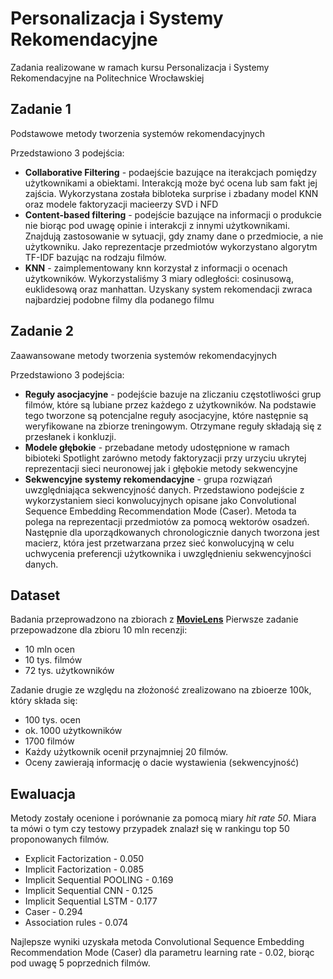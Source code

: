 # Personalizacja i Systemy Rekomendacyjne

Zadania realizowane w ramach kursu Personalizacja i Systemy Rekomendacyjne na Politechnice Wrocławskiej
## Zadanie 1
Podstawowe metody tworzenia systemów rekomendacyjnych

Przedstawiono 3 podejścia:
- **Collaborative Filtering** - podaejście bazujące na iterakcjach pomiędzy użytkownikami a obiektami. Interakcją może być ocena lub sam fakt jej zajścia. Wykorzystana została bibloteka surprise i zbadany model KNN oraz modele faktoryzacji macieerzy SVD i NFD
- **Content-based filtering** - podejście bazujące na informacji o produkcie nie biorąc pod uwagę opinie i interakcji z innymi użytkownikami. Znajdują zastosowanie w sytuacji, gdy znamy dane o przedmiocie, a nie użytkowniku. Jako reprezentacje przedmiotów wykorzystano algorytm TF-IDF bazując na rodzaju filmów.
- **KNN** - zaimplementowany knn korzystał z informacji o ocenach użytkowników. Wykorzystaliśmy 3 miary odległości: cosinusową, euklidesową oraz manhattan. Uzyskany system rekomendacji zwraca najbardziej podobne filmy dla podanego filmu

## Zadanie 2
Zaawansowane metody tworzenia systemów rekomendacyjnych

Przedstawiono 3 podejścia:
- **Reguły asocjacyjne** - podejście bazuje na zliczaniu częstotliwości grup filmów, które są lubiane przez każdego z użytkowników. Na podstawie tego tworzone są potencjalne reguły asocjacyjne, które następnie są weryfikowane na zbiorze treningowym. Otrzymane reguły składają się z przesłanek i konkluzji.
- **Modele głębokie** - przebadane metody udostępnione w ramach bibioteki Spotlight zarówno metody faktoryzacji przy urzyciu ukrytej reprezentacji sieci neuronowej jak i głębokie metody sekwencyjne
- **Sekwencyjne systemy rekomendacyjne** - grupa rozwiązań uwzględniająca sekwencyjność danych. Przedstawiono podejście z wykorzystaniem sieci konwolucyjnych opisane jako Convolutional Sequence Embedding Recommendation Mode (Caser).
 Metoda ta polega na reprezentacji przedmiotów za pomocą wektorów osadzeń. Następnie dla uporządkowanych chronologicznie danych tworzona jest macierz, która jest przetwarzana przez sieć konwolucyjną w celu uchwycenia preferencji użytkownika i uwzględnieniu sekwencyjności danych.
 
## Dataset
Badania przeprowadzono na zbiorach z **[MovieLens](http://files.grouplens.org/datasets/movielens/)**
Pierwsze zadanie przepowadzone dla zbioru 10 mln recenzji:
- 10 mln ocen
- 10 tys. filmów
- 72 tys. użytkowników

Zadanie drugie ze względu na złożoność zrealizowano na zbioerze 100k, który składa się:
- 100 tys. ocen
- ok. 1000 użytkowników
- 1700 filmów
- Każdy użytkownik ocenił przynajmniej 20 filmów.
- Oceny zawierają informację o dacie wystawienia (sekwencyjność)

## Ewaluacja
Metody zostały ocenione i porównanie za pomocą miary *hit* *rate* *50*. Miara ta mówi o tym czy testowy przypadek znalazł się w rankingu top 50 proponowanych filmów. 

- Explicit Factorization - 0.050
- Implicit Factorization - 0.085
- Implicit Sequential POOLING - 0.169
- Implicit Sequential CNN - 0.125
- Implicit Sequential LSTM - 0.177
- Caser - 0.294
- Association rules - 0.074

Najlepsze wyniki uzyskała metoda Convolutional Sequence Embedding Recommendation Mode (Caser) dla parametru learning rate - 0.02, biorąc pod uwagę 5 poprzednich filmów.


